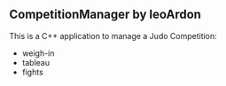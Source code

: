 <h2>CompetitionManager by leoArdon</h2>

This is a C++ application to manage a Judo Competition:
<ul>
<li>weigh-in</li>
<li>tableau</li>
<li>fights</li>
</ul>
